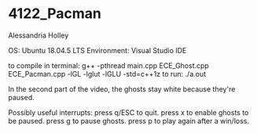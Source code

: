# 4122_Pacman

Alessandria Holley

OS: Ubuntu 18.04.5 LTS
Environment: Visual Studio IDE

to compile in terminal: g++ -pthread main.cpp ECE_Ghost.cpp ECE_Pacman.cpp -lGL -lglut -lGLU -std=c++1z
to run: ./a.out

In the second part of the video, the ghosts stay white because they're paused.

Possibly useful interrupts:
press q/ESC to quit.
press x to enable ghosts to be paused.
press g to pause ghosts.
press p to play again after a win/loss.
